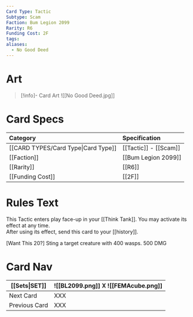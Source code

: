 ```yaml
---
Card Type: Tactic
Subtype: Scam
Faction: Bum Legion 2099
Rarity: R6
Funding Cost: 2F
tags: 
aliases:
  - No Good Deed
---
```

# Art

> [!info]- Card Art
> ![[No Good Deed.jpg]]

# Card Specs

| Category | Specification| 
| :--- | :--- |
| [[CARD TYPES/Card Type\|Card Type]] | [[Tactic]] - [[Scam]] |
| [[Faction]] | [[Bum Legion 2099]] |  
| [[Rarity]] | [[R6]] |  
| [[Funding Cost]] | [[2F]] |  

# Rules Text  

This Tactic enters play face-up in your [[Think Tank]]. 
You may activate its effect at any time.  
After using its effect, send this card to your [[history]].  

[Want This 20?] 
Sting a target creature with 400 wasps. 500 DMG

# Card Nav

| [[Sets\|SET]] |  ![[BL2099.png]] 𐌢 ![[FEMAcube.png]] |
| ------------- | ------------------------------ |
| Next Card     | XXX |
| Previous Card | XXX |


